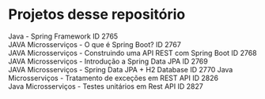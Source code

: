# Projetos desse repositório  

Java - Spring Framework ID 2765  
JAVA Microsserviços - O que é Spring Boot? ID 2767  
JAVA Microsserviços - Construindo uma API REST com Spring Boot ID 2768  
JAVA Microsserviços - Introdução a Spring Data JPA ID 2769  
JAVA Microsserviços - Spring Data JPA + H2 Database ID 2770
Java Microsserviços - Tratamento de exceções em REST API ID 2826  
Java Microsserviços - Testes unitários em Rest API ID 2827
